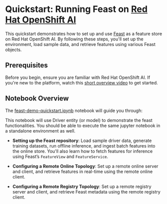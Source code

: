 # Quickstart: Running Feast on [Red Hat OpenShift AI](https://www.redhat.com/en/technologies/cloud-computing/openshift/openshift-ai)

This quickstart demonstrates how to set up and use [Feast](https://feast.dev) as a feature store on Red Hat OpenShift AI. By following these steps, you'll set up the environment, load sample data, and retrieve features using various Feast objects.

## Prerequisites

Before you begin, ensure you are familiar with Red Hat OpenShift AI. If you're new to the platform, watch this [short overview video](https://youtu.be/75WtOSpn5qU?si=uT1xZfpuJBkVP7ha) to get started.

## Notebook Overview

The [feast-demo-quickstart.ipynb](feast-demo-quickstart.ipynb) notebook will guide you through:

This notebook will use Driver entity (or model) to demonstrate the feast functionalities. 
You should be able to execute the same jupyter notebook in a standalone environment as well.

- **Setting up the Feast repository**: Load sample driver data, generate training datasets, run offline inference, and ingest batch features into the online store. You'll also learn how to fetch features for inference using Feast’s `FeatureView` and `FeatureService`.

- **Configuring a Remote Online Topology**: Set up a remote online server and client, and retrieve features in real-time using the remote online client.

- **Configuring a Remote Registry Topology**: Set up a remote registry server and client, and retrieve Feast metadata using the remote registry client.

